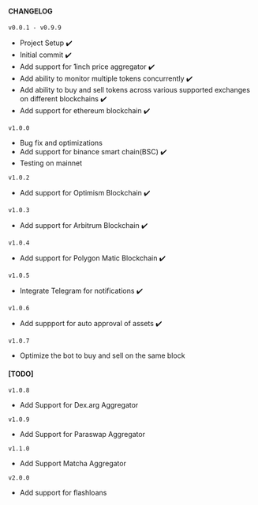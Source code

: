 #### CHANGELOG

`v0.0.1 - v0.9.9`

- Project Setup :heavy_check_mark:
- Initial commit :heavy_check_mark:
- Add support for 1inch price aggregator :heavy_check_mark:
- Add ability to monitor multiple tokens concurrently :heavy_check_mark:
- Add ability to buy and sell tokens across various supported exchanges on different blockchains :heavy_check_mark:
- Add support for ethereum blockchain :heavy_check_mark:

`v1.0.0`

- Bug fix and optimizations
- Add support for binance smart chain(BSC) :heavy_check_mark:
- Testing on mainnet

`v1.0.2`

- Add support for Optimism Blockchain :heavy_check_mark:

`v1.0.3`

- Add support for Arbitrum Blockchain :heavy_check_mark:

`v1.0.4`

- Add support for Polygon Matic Blockchain :heavy_check_mark:

`v1.0.5`

- Integrate Telegram for notifications :heavy_check_mark:

`v1.0.6`

- Add suppport for auto approval of assets :heavy_check_mark:

`v1.0.7`

- Optimize the bot to buy and sell on the same block

#### [TODO]

`v1.0.8`

- Add Support for Dex.arg Aggregator

`v1.0.9`

- Add Support for Paraswap Aggregator

`v1.1.0`

- Add Support Matcha Aggregator

`v2.0.0`

- Add support for flashloans
